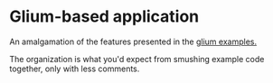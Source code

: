 # Glium-based application

An amalgamation of the features presented in the [glium examples.](https://github.com/glium/glium)

The organization is what you'd expect from smushing example code together, only with less comments.
